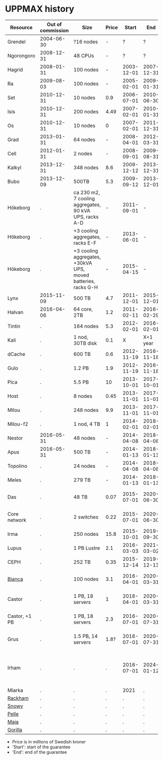 # UPPMAX history

Resource                               |Out of commission|Size                                                         |Price|Start     |End       |Features
---------------------------------------|-----------------|-------------------------------------------------------------|-----|----------|----------|---------------------------------
Grendel                                |2004-06-30       |?16 nodes                                                    |-    |?         |?         |Together with NSC
Ngorongoro                             |2008-12-31       |48 CPUs                                                      |-    |?         |?         |SunFire 15k
Hagrid                                 |2008-01-31       |100 nodes                                                    |-    |2003-12-01|2007-12-31|SNIC/SweGrid
Ra                                     |2009-08-03       |100 nodes                                                    |-    |2005-02-01|2009-01-31|SNIC/matvet
Set                                    |2010-12-31       |10 nodes                                                     |0.9  |2006-07-01|2010-06-30|SNIC, power5+IB
Isis                                   |2010-12-31       |200 nodes                                                    |4.49 |2007-02-01|2010-01-31|SNIC/matvet
Os                                     |2010-12-31       |10 nodes                                                     |0    |2007-02-01|2011-12-31|SNIC, IB
Grad                                   |2013-01-31       |64 nodes                                                     |-    |2008-04-01|2012-03-31|SNIC/SweGrid
Cell                                   |2012-01-31       |2 nodes                                                      |-    |2008-09-01|2009-08-31|2 nodes with cell-procs
Kalkyl                                 |2013-12-31       |348 nodes                                                    |8.6  |2009-12-12|2013-12-31|KAW/SNIC
Bubo                                   |2013-12-09       |500TB                                                        |5.3  |2009-09-12|2013-12-01|KAW/SNIC
Hökeborg                               |.                |ca 230 m2, 7 cooling aggregates, 90 kVA UPS, racks A-D       |-    |2011-09-01|-         |Computer hall, faculty means
Hökeborg                               |.                |+3 cooling aggregates, racks E-F                             |-    |2013-06-01|-         |Computer hall, faculty means
Hökeborg                               |.                |+3 cooling aggregates, +30kVA UPS, moved batteries, racks G-H|-    |2015-04-15|-         |Computer hall, faculty means
Lynx                                   |2015-11-09       |500 TB                                                       |4.7  |2011-12-01|2015-12-01|KAW/SNIC
Halvan                                 |2016-04-06       |64 core, 2TB                                                 |1.2  |2011-02-11|2016-02-29|Misc, extended support 1 year
Tintin                                 |.                |164 nodes                                                    |5.3  |2012-02-01|2016-02-01|SNIC
Kali                                   |.                |1 nod, 30TB disk                                             |0.1  |X         |X+1 year  |iRODS, KAW?
dCache                                 |.                |600 TB                                                       |0.6  |2012-11-19|2016-11-18|SNIC
Gulo                                   |.                |1.2 PB                                                       |1.9  |2012-11-19|2016-11-18|KAW/BILS
Pica                                   |.                |5.5 PB                                                       |10   |2013-10-01|2017-10-01|KAW
Host                                   |.                |8 nodes                                                      |0.45 |2013-11-01|2017-11-01|Used Ganeti, UPPMAX
Milou                                  |.                |248 nodes                                                    |9.9  |2013-11-01|2017-11-01|KAW/BILS
Milou-f2                               |.                |1 nod, 4 TB                                                  |1    |2014-02-01|2018-02-01|Login node
Nestor                                 |2016-05-31       |48 nodes                                                     |-    |2014-04-08|2018-04-08|.
Apus                                   |2016-05-31       |500 TB                                                       |-    |2014-01-13|2018-01-13|.
Topolino                               |.                |24 nodes                                                     |-    |2014-04-08|2018-04-08|BILS
Meles                                  |.                |279 TB                                                       |-    |2014-01-13|2018-01-13|.
Das                                    |.                |48 TB                                                        |0.07 |2015-07-01|2020-06-30|New back mount, HP, dnr IT 2015/25
Core network                           |.                |2 switches                                                   |0.22 |2015-07-01|2020-06-30|Dell, core network, dnr IT 2015/50
Irma                                   |.                |250 nodes                                                    |15.8 |2015-10-01|2019-09-30|Supermicro, dnr IT2014/93
Lupus                                  |.                |1 PB Lustre                                                  |2.1  |2016-03-03|2021-03-02|Dell, dnr IT214/92
CEPH                                   |.                |252 TB                                                       |0.35 |2015-12-14|2019-12-13|Dell, 7 servers, dnr IT 2015/84
[Bianca](../cluster_guides/bianca.md)  |.                |100 nodes                                                    |3.1  |2016-04-01|2020-03-31|SouthPole, Huawei dnr IT 2015/65
Castor                                 |.                |1 PB, 18 servers                                             |1    |2016-04-01|2020-03-31|SouthPole, Huawei dnr IT 2015/65
Castor, +1 PB                          |.                |1 PB, 18 servers                                             |2.3  |2016-07-01|2020-07-31|SouthPole, Huawei dnr IT 2015/65
Grus                                   |.                |1.5 PB, 14 servers                                           |1.8? |2016-07-01|2020-07-31|SouthPole, Huawei dnr IT 2015/65
Irham                                  |.                |.                                                            |.    |2016-07-01|2024-01-12|Decommissioned Irma nodes added to Rackham, became `r[1001-1072,1179-1250]`
Miarka                                 |.                |.                                                            |.    |2021      |.         |.
[Rackham](../cluster_guides/rackham.md)|.                |.                                                            |.    |.         |.         |.
[Snowy](../cluster_guides/snowy.md)    |.                |.                                                            |.    |.         |.         |.
[Pelle](../cluster_guides/pelle.md)    |.                |.                                                            |.    |.         |.         |.
[Maja](../cluster_guides/maja.md)      |.                |.                                                            |.    |.         |.         |.
[Gorilla](../cluster_guides/gorilla.md)|.                |.                                                            |.    |.         |.         |.

- Price is in millions of Swedish kroner
- 'Start': start of the guarantee
- 'End': end of the guarantee
